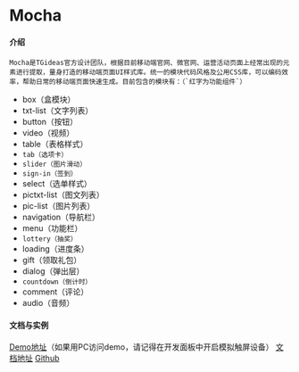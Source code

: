 # Mocha

#### 介绍
    Mocha是TGideas官方设计团队，根据目前移动端官网、微官网、运营活动页面上经常出现的元素进行提取，量身打造的移动端页面UI样式库。统一的模块代码风格及公用CSS库，可以编码效率，帮助日常的移动端页面快速生成。目前包含的模块有：（`红字为功能组件`）
- box（盒模块）
- txt-list（文字列表）
- button（按钮）
- video（视频）
- table（表格样式）
- `tab（选项卡）`
- `slider（图片滑动）`
- `sign-in（签到）`
- select（选单样式）
- pictxt-list（图文列表）
- pic-list（图片列表）
- navigation（导航栏）
- menu（功能栏）
- `lottery（抽奖）`
- loading（进度条）
- gift（领取礼包）
- dialog（弹出层）
- `countdown（倒计时）`
- comment（评论）
- audio（音频）

#### 文档与实例
[Demo地址](http://tgideas.github.io/mocha/demo/)（如果用PC访问demo，请记得在开发面板中开启模拟触屏设备）
[文档地址](http://tgideas.github.io/mocha/docs/)
[Github](http://tgideas.github.io/mocha/docs/)
